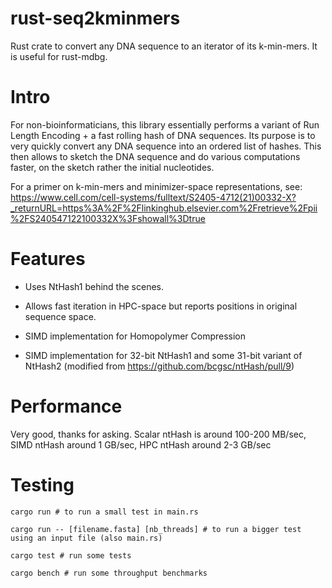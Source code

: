 # rust-seq2kminmers

Rust crate to convert any DNA sequence to an iterator of its k-min-mers. It is useful for rust-mdbg.

# Intro

For non-bioinformaticians, this library essentially performs a variant of Run Length Encoding + a fast rolling hash of DNA sequences. Its purpose is to very quickly convert any DNA sequence into an ordered list of hashes. This then allows to sketch the DNA sequence and do various computations faster, on the sketch rather the initial nucleotides.

For a primer on k-min-mers and minimizer-space representations, see: https://www.cell.com/cell-systems/fulltext/S2405-4712(21)00332-X?_returnURL=https%3A%2F%2Flinkinghub.elsevier.com%2Fretrieve%2Fpii%2FS240547122100332X%3Fshowall%3Dtrue

# Features

* Uses NtHash1 behind the scenes. 

* Allows fast iteration in HPC-space but reports positions in original sequence space.

* SIMD implementation for Homopolymer Compression 

* SIMD implementation for 32-bit NtHash1 and some 31-bit variant of NtHash2 (modified from https://github.com/bcgsc/ntHash/pull/9)

# Performance

Very good, thanks for asking. Scalar ntHash is around 100-200 MB/sec, SIMD ntHash around 1 GB/sec, HPC ntHash around 2-3 GB/sec

# Testing

    cargo run # to run a small test in main.rs

    cargo run -- [filename.fasta] [nb_threads] # to run a bigger test using an input file (also main.rs)

    cargo test # run some tests 

    cargo bench # run some throughput benchmarks
